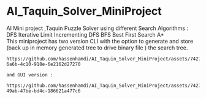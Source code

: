 # AI_Taquin_Solver_MiniProject
AI Mini project ,Taquin Puzzle Solver using different Search Algorithms :
 DFS
 Iterative Limit Incrementing DFS
 BFS 
 Best First Search A*  
 This miniproject has two version 
    CLI with the option to generate and store (back up in memory generated tree to drive binary file ) the search tree.
    
    https://github.com/hassenhamdi/AI_Taquin_Solver_MiniProject/assets/74272600/6dea87d5-6a6b-4c10-918e-6e2162d27270
    
    and GUI version :
    
    https://github.com/hassenhamdi/AI_Taquin_Solver_MiniProject/assets/74272600/e984bf38-49ab-47be-bd4c-186621a477c6


  
